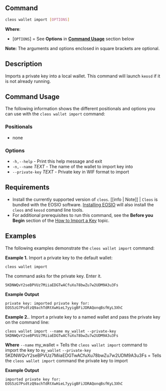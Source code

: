 ## Command
```sh
cleos wallet import [OPTIONS]
```
**Where**:
* [`OPTIONS`] = See **Options** in [**Command Usage**](command-usage) section below

**Note:** The arguments and options enclosed in square brackets are optional.

## Description
Imports a private key into a local wallet. This command will launch `keosd` if it is not already running. 

## Command Usage
The following information shows the different positionals and options you can use with the `cleos wallet import` command:

### Positionals
* none

### Options
* `-h,--help` - Print this help message and exit
* `-n,--name` _TEXT_ - The name of the wallet to import key into
* `--private-key` _TEXT_ - Private key in WIF format to import

## Requirements
* Install the currently supported version of `cleos`.
[[info | Note]] 
| `Cleos` is bundled with the EOSIO software. [Installing EOSIO](../../../00_install/index.md) will also install the `cleos` and `keosd` comand line tools. 
* For additional prerequisites to run this command, see the **Before you Begin** section of the [How to Import a Key](../../02_how-to-guides/how-to-import-a-key.md) topic.

## Examples
The following examples demonstrate the `cleos wallet import` command:

**Example 1.** Import a private key to the default wallet:
```shell
cleos wallet import
```

The command asks for the private key. Enter it.

```shell
5KDNWQvY2seBPVUz7MiiaEDGTwACfuXu78bwZu7w2UDM9A3u3Fs
```

**Example Output**
```shell
private key: imported private key for: EOS5zG7PsdtzQ9achTdRtXwHieL7yyigBFiJDRAQonqBsfKyL3XhC
```

**Example 2.**. Import a private key to a named wallet and pass the private key on the command line:
```shell
cleos wallet import --name my_wallet --private-key 5KDNWQvY2seBPVUz7MiiaEDGTwACfuXu78bwZu7w2UDM9A3u3Fs
```

**Where**
`--name` my_wallet = Tells the `cleos wallet import` command to import the key to `my_wallet` 
`--private-key` 5KDNWQvY2seBPVUz7MiiaEDGTwACfuXu78bwZu7w2UDM9A3u3Fs = Tells the `cleos wallet import` command the private key to import 

**Example Output**
```shell
imported private key for: EOS5zG7PsdtzQ9achTdRtXwHieL7yyigBFiJDRAQonqBsfKyL3XhC
```